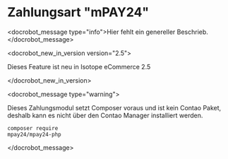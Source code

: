 # Zahlungsart "mPAY24"

<docrobot_message type="info">Hier fehlt ein genereller Beschrieb.</docrobot_message>

<docrobot_new_in_version version="2.5"><p>Dieses Feature ist neu in Isotope eCommerce 2.5</p></docrobot_new_in_version>

<docrobot_message type="warning"><p>Dieses Zahlungsmodul setzt Composer voraus und ist kein Contao Paket, deshalb kann es nicht über den Contao Manager installiert werden.</p><p><code>composer require mpay24/mpay24-php</code></p></docrobot_message>


